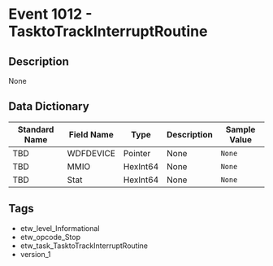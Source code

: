 # Event 1012 - TasktoTrackInterruptRoutine

## Description
None

## Data Dictionary
|Standard Name|Field Name|Type|Description|Sample Value|
|---|---|---|---|---|
|TBD|WDFDEVICE|Pointer|None|`None`|
|TBD|MMIO|HexInt64|None|`None`|
|TBD|Stat|HexInt64|None|`None`|

## Tags
* etw_level_Informational
* etw_opcode_Stop
* etw_task_TasktoTrackInterruptRoutine
* version_1